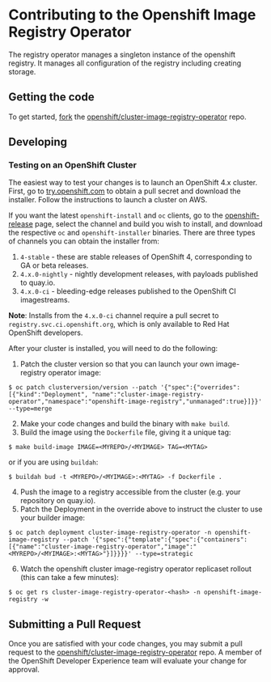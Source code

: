 # Contributing to the Openshift Image Registry Operator

The registry operator manages a singleton instance of the openshift registry.  It manages all configuration of the registry including creating storage.

## Getting the code

To get started, [fork](https://help.github.com/articles/fork-a-repo) the [openshift/cluster-image-registry-operator](https://github.com/openshift/cluster-image-registry-operator) repo.

## Developing

### Testing on an OpenShift Cluster

The easiest way to test your changes is to launch an OpenShift 4.x cluster.
First, go to [try.openshift.com](https://try.openshift.com) to obtain a pull secret and download the installer.
Follow the instructions to launch a cluster on AWS.

If you want the latest `openshift-install` and `oc` clients, go to the [openshift-release](https://openshift-release.svc.ci.openshift.org/) 
page, select the channel and build you wish to install, and download the respective `oc` and `openshift-installer` binaries.
There are three types of channels you can obtain the installer from:

1. `4-stable` - these are stable releases of OpenShift 4, corresponding to GA or beta releases.
2. `4.x.0-nightly` - nightly development releases, with payloads published to quay.io.
3. `4.x.0-ci` - bleeding-edge releases published to the OpenShift CI imagestreams.

**Note**: Installs from the `4.x.0-ci` channel require a pull secret to `registry.svc.ci.openshift.org`, which is only available to Red Hat OpenShift developers.

After your cluster is installed, you will need to do the following:

1. Patch the cluster version so that you can launch your own image-registry operator image:

```
$ oc patch clusterversion/version --patch '{"spec":{"overrides":[{"kind":"Deployment", "name":"cluster-image-registry-operator","namespace":"openshift-image-registry","unmanaged":true}]}}' --type=merge
```

2. Make your code changes and build the binary with `make build`.
3. Build the image using the `Dockerfile` file, giving it a unique tag:

```
$ make build-image IMAGE=<MYREPO>/<MYIMAGE> TAG=<MYTAG> 
```

or if you are using `buildah`:

```
$ buildah bud -t <MYREPO>/<MYIMAGE>:<MYTAG> -f Dockerfile .
```

4. Push the image to a registry accessible from the cluster (e.g. your repository on quay.io).
5. Patch the Deployment in the override above to instruct the cluster to use your builder image:

```
$ oc patch deployment cluster-image-registry-operator -n openshift-image-registry --patch '{"spec":{"template":{"spec":{"containers":[{"name":"cluster-image-registry-operator","image":"<MYREPO>/<MYIMAGE>:<MYTAG>"}]}}}}' --type=strategic
```

6. Watch the openshift cluster image-registry operator replicaset rollout (this can take a few minutes):

```
$ oc get rs cluster-image-registry-operator-<hash> -n openshift-image-registry -w
```
## Submitting a Pull Request

Once you are satisfied with your code changes, you may submit a pull request to the [openshift/cluster-image-registry-operator](https://github.com/openshift/cluster-image-registry-operator) repo.
A member of the OpenShift Developer Experience team will evaluate your change for approval.